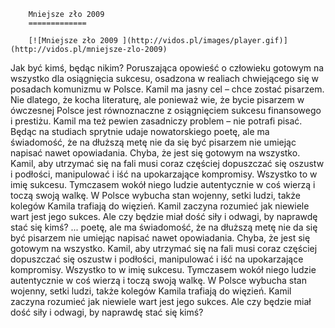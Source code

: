 
        Mniejsze zło 2009 
        =============
        
        [![Mniejsze zło 2009 ](http://vidos.pl/images/player.gif)](http://vidos.pl/mniejsze-zlo-2009)
        
        
 Jak być kimś, będąc nikim? Poruszająca opowieść o człowieku gotowym na wszystko dla osiągnięcia sukcesu, osadzona w realiach chwiejącego się w posadach komunizmu w Polsce. Kamil ma jasny cel – chce zostać pisarzem. Nie dlatego, że kocha literaturę, ale ponieważ wie, że bycie pisarzem w ówczesnej Polsce jest równoznaczne z osiągnięciem sukcesu finansowego i prestiżu. Kamil ma też pewien zasadniczy problem – nie potrafi pisać. Będąc na studiach sprytnie udaje nowatorskiego poetę, ale ma świadomość, że na dłuższą metę nie da się być pisarzem nie umiejąc napisać nawet opowiadania. Chyba, że jest się gotowym na wszystko. Kamil, aby utrzymać się na fali musi coraz częściej dopuszczać się oszustw i podłości, manipulować i iść na upokarzające kompromisy. Wszystko to w imię sukcesu. Tymczasem wokół niego ludzie autentycznie w coś wierzą i toczą swoją walkę. W Polsce wybucha stan wojenny, setki ludzi, także kolegów Kamila trafiają do więzień. Kamil zaczyna rozumieć jak niewiele wart jest jego sukces. Ale czy będzie miał dość siły i odwagi, by naprawdę stać się kimś?  ... poetę, ale ma świadomość, że na dłuższą metę nie da się być pisarzem nie umiejąc napisać nawet opowiadania. Chyba, że jest się gotowym na wszystko. Kamil, aby utrzymać się na fali musi coraz częściej dopuszczać się oszustw i podłości, manipulować i iść na upokarzające kompromisy. Wszystko to w imię sukcesu. Tymczasem wokół niego ludzie autentycznie w coś wierzą i toczą swoją walkę. W Polsce wybucha stan wojenny, setki ludzi, także kolegów Kamila trafiają do więzień. Kamil zaczyna rozumieć jak niewiele wart jest jego sukces. Ale czy będzie miał dość siły i odwagi, by naprawdę stać się kimś?
    